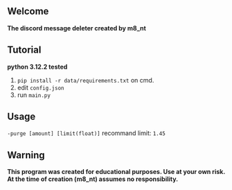 ## Welcome

<strong>The discord message deleter created by m8_nt</strong>

## Tutorial
<strong>python 3.12.2 tested</strong>
1. `pip install -r data/requirements.txt` on cmd.
2. edit `config.json` 
3. run `main.py`

## Usage
`-purge [amount] [limit(float)]`
recommand limit: `1.45`
## Warning
<strong>This program was created for educational purposes. Use at your own risk. At the time of creation (m8_nt) assumes no responsibility.</strong>

